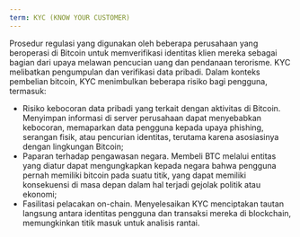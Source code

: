 ```yaml
---
term: KYC (KNOW YOUR CUSTOMER)
---
```


Prosedur regulasi yang digunakan oleh beberapa perusahaan yang beroperasi di Bitcoin untuk memverifikasi identitas klien mereka sebagai bagian dari upaya melawan pencucian uang dan pendanaan terorisme. KYC melibatkan pengumpulan dan verifikasi data pribadi. Dalam konteks pembelian bitcoin, KYC menimbulkan beberapa risiko bagi pengguna, termasuk:
* Risiko kebocoran data pribadi yang terkait dengan aktivitas di Bitcoin. Menyimpan informasi di server perusahaan dapat menyebabkan kebocoran, memaparkan data pengguna kepada upaya phishing, serangan fisik, atau pencurian identitas, terutama karena asosiasinya dengan lingkungan Bitcoin;
* Paparan terhadap pengawasan negara. Membeli BTC melalui entitas yang diatur dapat mengungkapkan kepada negara bahwa pengguna pernah memiliki bitcoin pada suatu titik, yang dapat memiliki konsekuensi di masa depan dalam hal terjadi gejolak politik atau ekonomi;
* Fasilitasi pelacakan on-chain. Menyelesaikan KYC menciptakan tautan langsung antara identitas pengguna dan transaksi mereka di blockchain, memungkinkan titik masuk untuk analisis rantai.